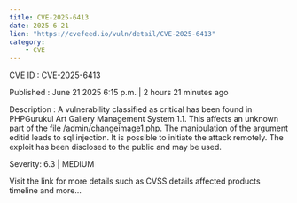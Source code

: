 ```yaml
---
title: CVE-2025-6413
date: 2025-6-21
lien: "https://cvefeed.io/vuln/detail/CVE-2025-6413"
category:
    - CVE
---
```


CVE ID : CVE-2025-6413

Published :  June 21
2025
6:15 p.m. | 2 hours
21 minutes ago

Description : A vulnerability classified as critical has been found in PHPGurukul Art Gallery Management System 1.1. This affects an unknown part of the file /admin/changeimage1.php. The manipulation of the argument editid leads to sql injection. It is possible to initiate the attack remotely. The exploit has been disclosed to the public and may be used.

Severity: 6.3 | MEDIUM

Visit the link for more details
such as CVSS details
affected products
timeline
and more...
